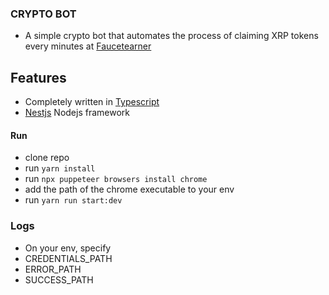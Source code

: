 ### CRYPTO BOT
- A simple crypto bot that automates the process of claiming XRP tokens every minutes at [Faucetearner](https://faucetearner.org/)

## Features
- Completely written in [Typescript](https://typescriptlang.org/)
- [Nestjs](https://docs.nestjs.com/) Nodejs framework

#### Run
- clone repo
- run `yarn install`
- run `npx puppeteer browsers install chrome`
- add the path of the chrome executable to your env
- run `yarn run start:dev`

### Logs
- On your env, specify
- CREDENTIALS_PATH
- ERROR_PATH
- SUCCESS_PATH


